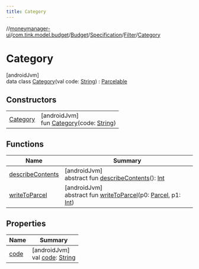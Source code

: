 ```yaml
---
title: Category
---
```

//[moneymanager-ui](../../../../../../index.html)/[com.tink.model.budget](../../../../index.html)/[Budget](../../../index.html)/[Specification](../../index.html)/[Filter](../index.html)/[Category](index.html)



# Category



[androidJvm]\
data class [Category](index.html)(val code: [String](https://kotlinlang.org/api/latest/jvm/stdlib/kotlin/-string/index.html)) : [Parcelable](https://developer.android.com/reference/kotlin/android/os/Parcelable.html)



## Constructors


| | |
|---|---|
| [Category](-category.html) | [androidJvm]<br>fun [Category](-category.html)(code: [String](https://kotlinlang.org/api/latest/jvm/stdlib/kotlin/-string/index.html)) |


## Functions


| Name | Summary |
|---|---|
| [describeContents](../../../../../com.tink.service.provider/-provider-filter/index.html#-1578325224%2FFunctions%2F1000845458) | [androidJvm]<br>abstract fun [describeContents](../../../../../com.tink.service.provider/-provider-filter/index.html#-1578325224%2FFunctions%2F1000845458)(): [Int](https://kotlinlang.org/api/latest/jvm/stdlib/kotlin/-int/index.html) |
| [writeToParcel](../../../../../com.tink.service.provider/-provider-filter/index.html#-1754457655%2FFunctions%2F1000845458) | [androidJvm]<br>abstract fun [writeToParcel](../../../../../com.tink.service.provider/-provider-filter/index.html#-1754457655%2FFunctions%2F1000845458)(p0: [Parcel](https://developer.android.com/reference/kotlin/android/os/Parcel.html), p1: [Int](https://kotlinlang.org/api/latest/jvm/stdlib/kotlin/-int/index.html)) |


## Properties


| Name | Summary |
|---|---|
| [code](code.html) | [androidJvm]<br>val [code](code.html): [String](https://kotlinlang.org/api/latest/jvm/stdlib/kotlin/-string/index.html) |

